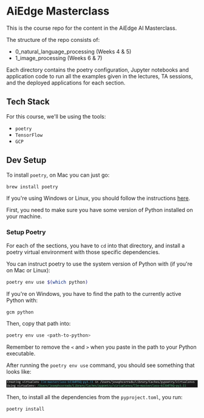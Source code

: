 # AiEdge Masterclass

This is the course repo for the content in the AiEdge AI Masterclass.

The structure of the repo consists of:

* 0_natural_language_processing (Weeks 4 & 5)
* 1_image_processing (Weeks 6 & 7)

Each directory contains the poetry configuration, Jupyter notebooks and application code to run all the examples given in the lectures, TA sessions, and the deployed applications for each section.


## Tech Stack

For this course, we'll be using the tools:

* `poetry`
* `TensorFlow`
* `GCP`

## Dev Setup

To install `poetry`, on Mac you can just go:

```bash
brew install poetry
```

If you're using Windows or Linux, you should follow the instructions [here](https://python-poetry.org/docs/).

First, you need to make sure you have some version of Python installed on your machine.

### Setup Poetry

For each of the sections, you have to `cd` into that directory, and install a poetry virtual environment with those specific dependencies.

You can instruct poetry to use the system version of Python with (if you're on Mac or Linux):

```bash
poetry env use $(which python)
```

If you're on Windows, you have to find the path to the currently active Python with:

```bash
gcm python
```

Then, copy that path into:

```bash
poetry env use <path-to-python>
```

Remember to remove the `<` and `>` when you paste in the path to your Python executable.

After running the `poetry env use` command, you should see something that looks like:

![Create poetry environment](img/image.png)

Then, to install all the dependencies from the `pyproject.toml`, you run:

```bash
poetry install
```
